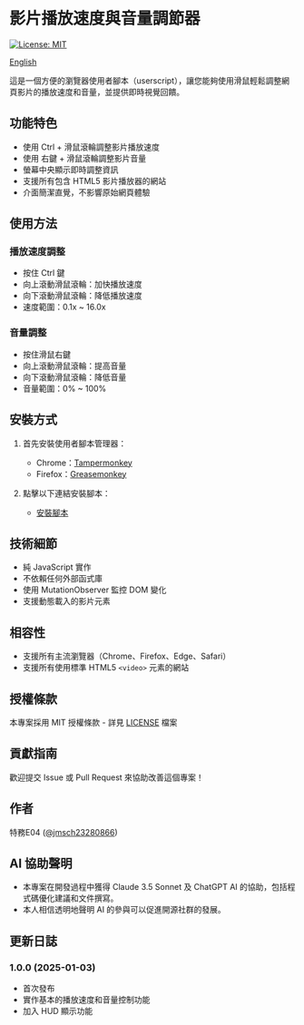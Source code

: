 # 影片播放速度與音量調節器

[![License: MIT](https://img.shields.io/badge/License-MIT-yellow.svg)](https://opensource.org/licenses/MIT)

[English](README.md)

這是一個方便的瀏覽器使用者腳本（userscript），讓您能夠使用滑鼠輕鬆調整網頁影片的播放速度和音量，並提供即時視覺回饋。

## 功能特色

- 使用 Ctrl + 滑鼠滾輪調整影片播放速度
- 使用 右鍵 + 滑鼠滾輪調整影片音量
- 螢幕中央顯示即時調整資訊
- 支援所有包含 HTML5 影片播放器的網站
- 介面簡潔直覺，不影響原始網頁體驗

## 使用方法

### 播放速度調整
- 按住 Ctrl 鍵
- 向上滾動滑鼠滾輪：加快播放速度
- 向下滾動滑鼠滾輪：降低播放速度
- 速度範圍：0.1x ~ 16.0x

### 音量調整
- 按住滑鼠右鍵
- 向上滾動滑鼠滾輪：提高音量
- 向下滾動滑鼠滾輪：降低音量
- 音量範圍：0% ~ 100%

## 安裝方式

1. 首先安裝使用者腳本管理器：
   - Chrome：[Tampermonkey](https://chrome.google.com/webstore/detail/tampermonkey/dhdgffkkebhmkfjojejmpbldmpobfkfo)
   - Firefox：[Greasemonkey](https://addons.mozilla.org/en-US/firefox/addon/greasemonkey/)

2. 點擊以下連結安裝腳本：
   - [安裝腳本]((https://greasyfork.org/scripts/522978))

## 技術細節

- 純 JavaScript 實作
- 不依賴任何外部函式庫
- 使用 MutationObserver 監控 DOM 變化
- 支援動態載入的影片元素

## 相容性

- 支援所有主流瀏覽器（Chrome、Firefox、Edge、Safari）
- 支援所有使用標準 HTML5 `<video>` 元素的網站

## 授權條款

本專案採用 MIT 授權條款 - 詳見 [LICENSE](LICENSE) 檔案

## 貢獻指南

歡迎提交 Issue 或 Pull Request 來協助改善這個專案！

## 作者

特務E04 ([@jmsch23280866](https://github.com/jmsch23280866))

## AI 協助聲明

- 本專案在開發過程中獲得 Claude 3.5 Sonnet 及 ChatGPT AI 的協助，包括程式碼優化建議和文件撰寫。
- 本人相信透明地聲明 AI 的參與可以促進開源社群的發展。

## 更新日誌

### 1.0.0 (2025-01-03)
- 首次發布
- 實作基本的播放速度和音量控制功能
- 加入 HUD 顯示功能 
